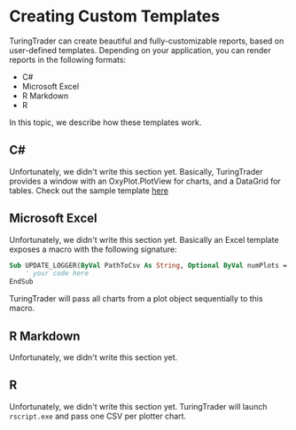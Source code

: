 # Creating Custom Templates

TuringTrader can create beautiful and fully-customizable reports, based on user-defined templates. Depending on your application, you can render reports in the following formats:
* C#
* Microsoft Excel
* R Markdown
* R

In this topic, we describe how these templates work.

## C#

Unfortunately, we didn't write this section yet. Basically, TuringTrader provides a window with an OxyPlot.PlotView for charts, and a DataGrid for tables. Check out the sample template [here](https://github.com/fbertram/TuringTrader/blob/develop/Templates/SimpleChart.cs)

## Microsoft Excel

Unfortunately, we didn't write this section yet. Basically an Excel template exposes a macro with the following signature:

```vb
Sub UPDATE_LOGGER(ByVal PathToCsv As String, Optional ByVal numPlots = 1, Optional ByVal plotIndex = 0, Optional ByVal plotTitle = "Simple Chart")
    ' your code here
EndSub
```

TuringTrader will pass all charts from a plot object sequentially to this macro.

## R Markdown

Unfortunately, we didn't write this section yet.

## R

Unfortunately, we didn't write this section yet. TuringTrader will launch `rscript.exe` and pass one CSV per plotter chart.
